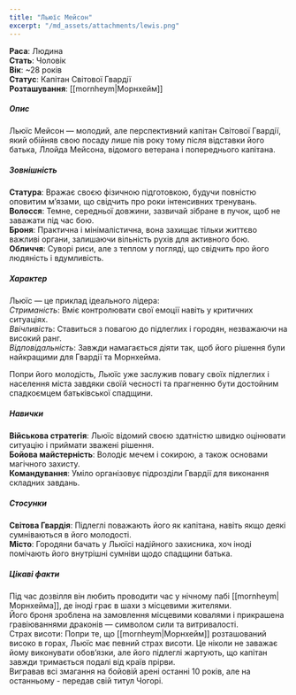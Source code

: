 ```yaml
---
title: "Льюїс Мейсон"
excerpt: "/md_assets/attachments/lewis.png"
---
```


**Раса**: Людина  
**Стать**: Чоловік  
**Вік**: ~28 років  
**Статус**: Капітан Світової Гвардії  
**Розташування**: [[mornheym|Морнхейм]]  

##### Опис
Льюїс Мейсон — молодий, але перспективний капітан Світової Гвардії, який обійняв свою посаду лише пів року тому після відставки його батька, Ллойда Мейсона, відомого ветерана і попереднього капітана.

##### Зовнішність  
**Статура**: Вражає своєю фізичною підготовкою, будучи повністю оповитим м’язами, що свідчить про роки інтенсивних тренувань.  
**Волосся**: Темне, середньої довжини, зазвичай зібране в пучок, щоб не заважати під час бою.  
**Броня**: Практична і мінімалістична, вона захищає тільки життєво важливі органи, залишаючи вільність рухів для активного бою.  
**Обличчя**: Суворі риси, але з теплом у погляді, що свідчить про його людяність і вдумливість.

##### Характер
Льюїс — це приклад ідеального лідера:  
_Стриманість_: Вміє контролювати свої емоції навіть у критичних ситуаціях.  
_Ввічливість_: Ставиться з повагою до підлеглих і городян, незважаючи на високий ранг.  
_Відповідальність_: Завжди намагається діяти так, щоб його рішення були найкращими для Гвардії та Морнхейма.  

Попри його молодість, Льюїс уже заслужив повагу своїх підлеглих і населення міста завдяки своїй чесності та прагненню бути достойним спадкоємцем батьківської спадщини.

##### Навички

**Військова стратегія**: Льюїс відомий своєю здатністю швидко оцінювати ситуацію і приймати зважені рішення.  
**Бойова майстерність**: Володіє мечем і сокирою, а також основами магічного захисту.  
**Командування**: Уміло організовує підрозділи Гвардії для виконання складних завдань.  

##### Стосунки

**Світова Гвардія**: Підлеглі поважають його як капітана, навіть якщо деякі сумніваються в його молодості.  
**Місто**: Городяни бачать у Льюїсі надійного захисника, хоч іноді помічають його внутрішні сумніви щодо спадщини батька.  

##### Цікаві факти

Під час дозвілля він любить проводити час у нічному пабі [[mornheym|Морнхейма]], де іноді грає в шахи з місцевими жителями.  
Його броня зроблена на замовлення місцевими ковалями і прикрашена гравіюваннями драконів — символом сили та витривалості.  
Страх висоти: Попри те, що [[mornheym|Морнхейм]] розташований високо в горах, Льюїс має певний страх висоти. Це ніколи не заважає йому виконувати обов’язки, але його підлеглі жартують, що капітан завжди тримається подалі від країв прірви.  
Вигравав всі змагання на бойовій арені останні 10 років, але на останньому - передав свій титул Чогорі.
